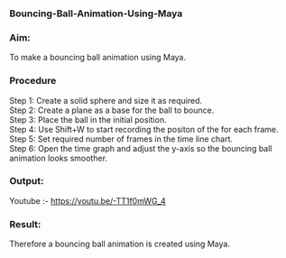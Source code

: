 ### Bouncing-Ball-Animation-Using-Maya
### Aim:
To make a bouncing ball animation using Maya.
### Procedure
Step 1: Create a solid sphere and size it as required.</br>
Step 2: Create a plane as a base for the ball to bounce.</br>
Step 3: Place the ball in the initial position.</br>
Step 4: Use Shift+W to start recording the positon of the for each frame.</br>
Step 5: Set required number of frames in the time line chart.</br>
Step 6: Open the time graph and adjust the y-axis so the bouncing ball animation looks smoother.</br>

### Output:
Youtube :- https://youtu.be/-TT1f0mWG_4

### Result:
Therefore a bouncing ball animation is created using Maya.
